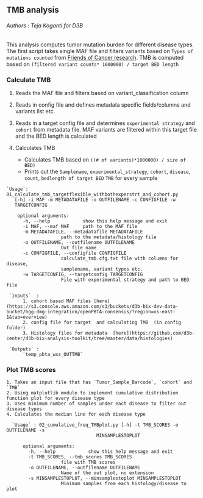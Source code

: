 ## TMB analysis

###### Authors : Teja Koganti for D3B

This analysis computes tumor mutation burden for different disease types.
The first script takes single MAF file and filters variants  based on `Types of mutations counted` from [Friends of Cancer research](https://jitc.bmj.com/content/8/1/e000147#DC1). TMB is computed  based on
`(filtered variant counts* 1000000) / target BED length`

### Calculate TMB
  1. Reads the MAF file and filters based on variant_classification column

  2. Reads in config file and defines metadata specific fields/columns and variants  list etc.

  3. Reads in a target config file and determines `experimental strategy` and `cohort` from metadata file. MAF  variants  are filtered within this target file and the BED length is calculated

  4. Calculates TMB
      - Calculates TMB based on `((# of variants)*1000000) / size of BED)`
      - Prints out the `Samplename`,	`experimental_strategy`,	`cohort`,	`disease`,	`count`,	`bedlength of target BED`	`TMB` for every sample

    `Usage`: 01_calculate_tmb_targetflexible_withbothexperstrt_and_cohort.py
       [-h] -i MAF -m METADATAFILE -o OUTFILENAME -c CONFIGFILE -w
       TARGETCONFIG

        optional arguments:
          -h, --help            show this help message and exit
          -i MAF, --maf MAF     path to the MAF file
          -m METADATAFILE, --metadatafile METADATAFILE
                        path to the metadata/histology file
          -o OUTFILENAME, --outfilename OUTFILENAME
                        Out file name
          -c CONFIGFILE, --configfile CONFIGFILE
                        calculate_tmb.cfg.txt file with columns for disease,
                        samplename, variant types etc.
          -w TARGETCONFIG, --targetconfig TARGETCONFIG
                        File with experimental strategy and path to BED file

     `Inputs`  :
          1. cohort based MAF files [here](https://s3.console.aws.amazon.com/s3/buckets/d3b-bix-dev-data-bucket/hgg-dmg-integration/openPBTA-consensus/?region=us-east-1&tab=overview)
          2. config file for target  and calculating TMB  (in config folder)
          3. Histology files for metadata  [here](https://github.com/d3b-center/d3b-bix-analysis-toolkit/tree/master/data/histologies)

     `Outputs` :
          `temp_pbta_wxs_OUTTMB`

### Plot TMB scores

    1. Takes an input file that has `Tumor_Sample_Barcode`, `cohort` and `TMB`
    2. Using matplotlib module to implement cumulative distribution function plot for every disease type
    3. Uses minimum number of samples under each disease to filter out disease types  
    4. Calculates the median line for each disease type

      `Usage` : 02_cumulative_freq_TMBplot.py [-h] -t TMB_SCORES -o OUTFILENAME -s
                                     MINSAMPLESTOPLOT

          optional arguments:
            -h, --help            show this help message and exit
            -t TMB_SCORES, --tmb_scores TMB_SCORES
                        file with TMB scores
            -o OUTFILENAME, --outfilename OUTFILENAME
                        Name of the out plot, no extension
            -s MINSAMPLESTOPLOT, --minsamplestoplot MINSAMPLESTOPLOT
                        Minimum samples from each histology/disease to plot
